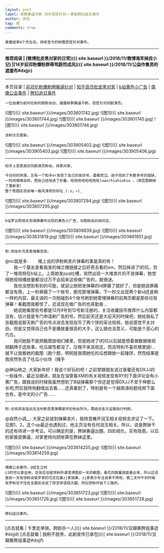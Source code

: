 ```yaml
---
layout: post
label: 粉群撕逼不断 对外恶性针对——更新胯妇追日事件
author: 佚名
tag: 感
comments: true
---
```


    香蜜结束4个月左右，持续至今的粉圈恶性针对事件。

---

#### 推荐阅读 \| [微博批皮黑对家的日常]({{ site.baseurl }}/2018/11/微博海军掉皮小记) \|[14岁前邓粉爆粉群辱骂蔚然成风]({{ site.baseurl }}/2018/11/公益作集资的遮羞布#dxjjc)

---

本页目录 \| [前邓伦粉爆粉圈撕逼针对](#dxjja)  \| [知乎高仿批皮黑对家](#dxjje) \| [b站黄色小广告](#dxjjb) \| [偶像公会事件](#dxjjc) \| [胯妇追日事件](#dxjjd) 


<a class="anchor" name="dxjja"></a>

    一位自爆为前邓伦粉的脱粉自白，揭露粉群撕逼不断，恶性针对同剧演员。

![图1]({{ site.baseurl }}/images/303801742.jpg)
![图1]({{ site.baseurl }}/images/303801744.jpg)
![图1]({{ site.baseurl }}/images/303801745.jpg)
![图1]({{ site.baseurl }}/images/303801746.jpg)

    该粉次日更新。

![图1]({{ site.baseurl }}/images/303905402.jpg)
![图1]({{ site.baseurl }}/images/303905403.jpg)
![图1]({{ site.baseurl }}/images/303905406.jpg)

---

<a class="anchor" name="dxjje"></a>

    知乎上恶意高仿同剧演员粉丝，抹黑对家。
    
    今日份的快落，又有一个知乎er发现了自己的高仿号，喜极而泣。由于找到了失散多年的姐妹，一时间情难自抑，把自己给哈进了折叠，哈哈哈哈哈哈哈哈(ಡωಡ)hiahiahia ，（原层图糊掉了重新发）
    整个答题区目前唯一画风清奇的存在_(:з」∠)_

![图1]({{ site.baseurl }}/images/303807294.jpg)
![图1]({{ site.baseurl }}/images/303807295.jpg)

---

<a class="anchor" name="dxjjb"></a>

    b站罗云熙相关剪辑弹幕中出现的黄色小广告，与脱粉自白相对应。

![图1]({{ site.baseurl }}/images/303809839.jpg)
![图1]({{ site.baseurl }}/images/303831819.jpg)
![图1]({{ site.baseurl }}/images/303861951.jpg)

---

    附:网友补充恶意弹幕信息。
    
\@nc就是多: 
　　楼上说的饼粉刷卖片弹幕的事是真的有！  
　　我一个基友是看我发的梅兰楼链接之后好奇去看的xm，然后掉进了l的坑，剪了一堆视频在b站上。上周她发pyq吐槽，突然出现一大堆卖片的不良弹幕，她觉得她视频播放量都没过万不会招来这些做广告的，就很谜。  
　　我也没想到有别的可能，就说让她把发弹幕的id屏蔽了就好了，但是她说屏蔽都没有用，上一秒屏蔽了一个账号，删完那堆弹幕，下一秒又出现两个新id还是刷一样的内容，最无语的一次她碰到4个账号刷到她管理弹幕的前两页都是那些垃圾弹幕！看截图我都惊了，还说现在做广告的也真勤奋…   
　　她说她看那些号都是12月9号到12号新注册的，关注收藏投币推荐什么内容都没有，估计就是专门申请刷广告的号。然后前天还是大前天的时候吧，她给我私了张截图说那天刷广告的号点进去发现投币了两个饼的采访视频，她说感觉不太对劲，但是又觉得自己也不是播放量很高的大手，这么搞也没意义，可能是个恶心的巧合。  
　　我问她能不能把截图放咱们楼里，但是她进了l的坑以后就是想着做数据做视频翻牌子这些事，吃瓜属性都没了，压根不来涯叔这，而且特别不喜欢楼里提l…就不让我搬她的截图（跑个题，明明是我喂她吃的瓜想跟她一起锤饼，然而结果是我突然失去了吃瓜小伙伴（摊手

\@神仙映之:
大家新年好！我说个好玩的吧！之前曾跟朋友说过香蜜还有DXJJ的一些操作，最近没跟进，朋友在油管看XM的有关视频发现有RY的下面评论会有小黄广告，跟我说的时候我虽然想到了B站弹幕那个但还是觉得DXJJ不至于伸那么长吧,然后我特地翻墙出去看……还真看到了，特别是有一个越南语标题视频下面也有，是中文的小广告……


---

    附:也有网友指出无法判断恶意弹幕是邓伦粉丝所为，需结合各方证据自行判断。

\@自然小调__: 大家之前提到弹幕卖片，我特意撇开润玉相关视频去求证了一下。见图1、2，这个up最近也遇到过，他主页没有任何润玉相关。所以，说是胯妹干的还有待进一步考证。可以确定的是，胯妹撕逼出圈、四处结仇，实有隐患。以后别家披皮撕逼，对家更倾向把账算在胯妹这里。

![图1]({{ site.baseurl }}/images/303814255.jpg)
![图1]({{ site.baseurl }}/images/303814259.jpg)

---

<a class="anchor" name="dxjjc"></a>

    偶像公会事件。@徒生立柯
    LS的可以拿去用，这张应该是饼粉所谓澄清图前一天的截图，看花的数量就能看出来，所以应该是前一天有饼粉说偷罗家的花还拉着zj家搞事，zj家表示专注自家不搀和，第二天中午的时候有罗粉忍不住在全服反击说了饼言饼语抱大腿，然后饼粉开始下三路的。

![图1]({{ site.baseurl }}/images/303851723.jpg)
![图1]({{ site.baseurl }}/images/303851726.jpg)
![图1]({{ site.baseurl }}/images/303851728.jpg)

---

<a class="anchor" name="dxjjd"></a>

    胯妇追日事件。
    
---

[点击就看 | 千里走单骑，跨剧杀一人]({{ site.baseurl }}/2018/11/豆瓣撕胯组事迹#dxjjd)
[点击就看 | 脱粉不脱黑，此剧宣传已承包]({{ site.baseurl }}/2018/11/豆瓣撕胯组事迹#dxjjf)

---

